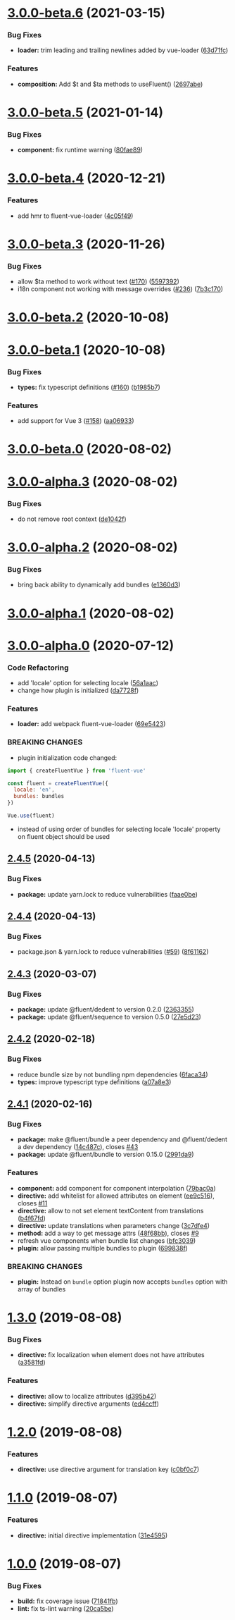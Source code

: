 # [3.0.0-beta.6](https://github.com/Demivan/fluent-vue/compare/v3.0.0-beta.5...v3.0.0-beta.6) (2021-03-15)


### Bug Fixes

* **loader:** trim leading and trailing newlines added by vue-loader ([63d71fc](https://github.com/Demivan/fluent-vue/commit/63d71fc9ae5dfe49e520fcf10948a5df8e5dd201))


### Features

* **composition:** Add $t and $ta methods to useFluent() ([2697abe](https://github.com/Demivan/fluent-vue/commit/2697abe55cc96f4fec78dbd42fa77a7eb472b2a7))



# [3.0.0-beta.5](https://github.com/Demivan/fluent-vue/compare/v3.0.0-beta.4...v3.0.0-beta.5) (2021-01-14)


### Bug Fixes

* **component:** fix runtime warning ([80fae89](https://github.com/Demivan/fluent-vue/commit/80fae8913222d47fc1ea85727af739881be02db2))



# [3.0.0-beta.4](https://github.com/Demivan/fluent-vue/compare/v3.0.0-beta.3...v3.0.0-beta.4) (2020-12-21)


### Features

* add hmr to fluent-vue-loader ([4c05f49](https://github.com/Demivan/fluent-vue/commit/4c05f4980ec5d3b9b5071dc2ee5de774d6f79bcc))



# [3.0.0-beta.3](https://github.com/Demivan/fluent-vue/compare/v3.0.0-beta.2...v3.0.0-beta.3) (2020-11-26)


### Bug Fixes

* allow $ta method to work without text  ([#170](https://github.com/Demivan/fluent-vue/issues/170)) ([5597392](https://github.com/Demivan/fluent-vue/commit/5597392784c8ab4b6f60c3570f97050e8ae5b973))
* i18n component not working with message overrides ([#236](https://github.com/Demivan/fluent-vue/issues/236)) ([7b3c170](https://github.com/Demivan/fluent-vue/commit/7b3c170a3a17f43f91e948cae5a5f5061518f564))



# [3.0.0-beta.2](https://github.com/Demivan/fluent-vue/compare/v3.0.0-beta.1...v3.0.0-beta.2) (2020-10-08)



# [3.0.0-beta.1](https://github.com/Demivan/fluent-vue/compare/v3.0.0-beta.0...v3.0.0-beta.1) (2020-10-08)


### Bug Fixes

* **types:** fix typescript definitions ([#160](https://github.com/Demivan/fluent-vue/issues/160)) ([b1985b7](https://github.com/Demivan/fluent-vue/commit/b1985b7f516719da9a72acfaca0dc2116f6d87f3))


### Features

* add support for Vue 3 ([#158](https://github.com/Demivan/fluent-vue/issues/158)) ([aa06933](https://github.com/Demivan/fluent-vue/commit/aa06933dbaa3f363e0e0e02bc27c290c04582a9b))



# [3.0.0-beta.0](https://github.com/Demivan/fluent-vue/compare/v3.0.0-alpha.3...v3.0.0-beta.0) (2020-08-02)



# [3.0.0-alpha.3](https://github.com/Demivan/fluent-vue/compare/v3.0.0-alpha.2...v3.0.0-alpha.3) (2020-08-02)


### Bug Fixes

* do not remove root context ([de1042f](https://github.com/Demivan/fluent-vue/commit/de1042f430a24e771364197913d99436d71c55e0))



# [3.0.0-alpha.2](https://github.com/Demivan/fluent-vue/compare/v3.0.0-alpha.1...v3.0.0-alpha.2) (2020-08-02)


### Bug Fixes

* bring back ability to dynamically add bundles ([e1360d3](https://github.com/Demivan/fluent-vue/commit/e1360d3af87faa2f6f3317dce10bda4ab1c8c04a))



# [3.0.0-alpha.1](https://github.com/Demivan/fluent-vue/compare/v3.0.0-alpha.0...v3.0.0-alpha.1) (2020-08-02)



# [3.0.0-alpha.0](https://github.com/Demivan/fluent-vue/compare/v2.4.5...v3.0.0-alpha.0) (2020-07-12)


### Code Refactoring

* add 'locale' option for selecting locale ([56a1aac](https://github.com/Demivan/fluent-vue/commit/56a1aac24326050ef8713b078477f13df63c2c9f))
* change how plugin is initialized ([da7728f](https://github.com/Demivan/fluent-vue/commit/da7728fc8249f8ddd039960c354685542cb06076))


### Features

* **loader:** add webpack fluent-vue-loader ([69e5423](https://github.com/Demivan/fluent-vue/commit/69e54230125d2e92b897d9f8d99d881e6a20210e))


### BREAKING CHANGES

* plugin initialization code changed:
```js
import { createFluentVue } from 'fluent-vue'

const fluent = createFluentVue({
  locale: 'en',
  bundles: bundles
})

Vue.use(fluent)
```
* instead of using order of bundles for selecting locale
'locale' property on fluent object should be used



## [2.4.5](https://github.com/Demivan/fluent-vue/compare/v2.4.4...v2.4.5) (2020-04-13)


### Bug Fixes

* **package:** update yarn.lock to reduce vulnerabilities ([faae0be](https://github.com/Demivan/fluent-vue/commit/faae0bedf93d7d0650b46f9d4fcdfbc6b3d30abb))



## [2.4.4](https://github.com/Demivan/fluent-vue/compare/v2.4.3...v2.4.4) (2020-04-13)


### Bug Fixes

* package.json & yarn.lock to reduce vulnerabilities ([#59](https://github.com/Demivan/fluent-vue/issues/59)) ([8f61162](https://github.com/Demivan/fluent-vue/commit/8f6116219ce0666cbe59df22206944f8830b312c))



## [2.4.3](https://github.com/Demivan/fluent-vue/compare/v2.4.2...v2.4.3) (2020-03-07)


### Bug Fixes

* **package:** update @fluent/dedent to version 0.2.0 ([2363355](https://github.com/Demivan/fluent-vue/commit/23633550b03b1a2dd712a2774c5a42f947a42025))
* **package:** update @fluent/sequence to version 0.5.0 ([27e5d23](https://github.com/Demivan/fluent-vue/commit/27e5d23718675a6e8dc579405bc08ed2ab6d10ec))



## [2.4.2](https://github.com/Demivan/fluent-vue/compare/v2.4.1...v2.4.2) (2020-02-18)


### Bug Fixes

* reduce bundle size by not bundling npm dependencies ([6faca34](https://github.com/Demivan/fluent-vue/commit/6faca34da3e60fd5e881c8114bd9400e4e807914))
* **types:** improve typescript type definitions ([a07a8e3](https://github.com/Demivan/fluent-vue/commit/a07a8e3e3d6a97d25a5cc1ff8e54c3ddab0c263c))



## [2.4.1](https://github.com/Demivan/fluent-vue/compare/v2.4.0...v2.4.1) (2020-02-16)


### Bug Fixes

* **package:** make @fluent/bundle a peer dependency and @fluent/dedent a dev dependency ([14c487c](https://github.com/Demivan/fluent-vue/commit/14c487ca33fec7b9b9a544f74b1db221d08331d8)), closes [#43](https://github.com/Demivan/fluent-vue/issues/43)
* **package:** update @fluent/bundle to version 0.15.0 ([2991da9](https://github.com/Demivan/fluent-vue/commit/2991da94922cfa8ccff216f9de2efd90a2b21cbb))


### Features

* **component:** add component for component interpolation ([79bac0a](https://github.com/Demivan/fluent-vue/commit/79bac0af6afc51cdb5f33461b07fb456c6618134))
* **directive:** add whitelist for allowed attributes on element ([ee9c516](https://github.com/Demivan/fluent-vue/commit/ee9c516d9080b95875676d887d0459ee8db9817f)), closes [#11](https://github.com/Demivan/fluent-vue/issues/11)
* **directive:** allow to not set element textContent from translations ([b4f67fd](https://github.com/Demivan/fluent-vue/commit/b4f67fd53d39793b1a7eb568acefcc58159cc412))
* **directive:** update translations when parameters change ([3c7dfe4](https://github.com/Demivan/fluent-vue/commit/3c7dfe4fd84501b7b6384616c869cc359f0ba28a))
* **method:** add a way to get message attrs ([48f68bb](https://github.com/Demivan/fluent-vue/commit/48f68bba266436c2d1a4b3374a1d9c3af58af465)), closes [#9](https://github.com/Demivan/fluent-vue/issues/9)
* refresh vue components when bundle list changes ([bfc3039](https://github.com/Demivan/fluent-vue/commit/bfc30394dfc83d7d470fb4d7051274e82c140bf8))
* **plugin:** allow passing multiple bundles to plugin ([699838f](https://github.com/Demivan/fluent-vue/commit/699838f92ee7d3c627e69f98995a3aefe4125327))


### BREAKING CHANGES

* **plugin:** Instead on `bundle` option plugin now accepts `bundles` option with array of bundles



# [1.3.0](https://github.com/Demivan/fluent-vue/compare/v1.2.0...v1.3.0) (2019-08-08)


### Bug Fixes

* **directive:** fix localization when element does not have attributes ([a3581fd](https://github.com/Demivan/fluent-vue/commit/a3581fdc8e2dea8818f2ad6bf5924bf3880311e9))


### Features

* **directive:** allow to localize attributes ([d395b42](https://github.com/Demivan/fluent-vue/commit/d395b42a7c6b685ddc12a0f0f797eec3c4e6406e))
* **directive:** simplify directive arguments ([ed4ccff](https://github.com/Demivan/fluent-vue/commit/ed4ccff91a00891183e7ad5d1ac7937e547d1979))



# [1.2.0](https://github.com/Demivan/fluent-vue/compare/v1.1.0...v1.2.0) (2019-08-08)


### Features

* **directive:** use directive argument for translation key ([c0bf0c7](https://github.com/Demivan/fluent-vue/commit/c0bf0c72a82c7098267f50b1a48fb6966a541204))



# [1.1.0](https://github.com/Demivan/fluent-vue/compare/v1.0.0...v1.1.0) (2019-08-07)


### Features

* **directive:** initial directive implementation ([31e4595](https://github.com/Demivan/fluent-vue/commit/31e45956e3a8fe54fae4c3f25a2f2f766cff3490))



# [1.0.0](https://github.com/Demivan/fluent-vue/compare/20ca5be399a61db3e6454f1329cef4ef03b33a63...v1.0.0) (2019-08-07)


### Bug Fixes

* **build:** fix coverage issue ([71841fb](https://github.com/Demivan/fluent-vue/commit/71841fb4d7d0d0b8d250096252c0ca862995ef20))
* **lint:** fix ts-lint warning ([20ca5be](https://github.com/Demivan/fluent-vue/commit/20ca5be399a61db3e6454f1329cef4ef03b33a63))




